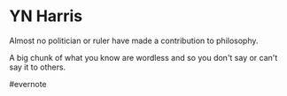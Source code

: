 # YN Harris

Almost no politician or ruler have made a contribution to philosophy.

A big chunk of what you know are wordless and so you don't say or can't say it to others.

\#evernote

